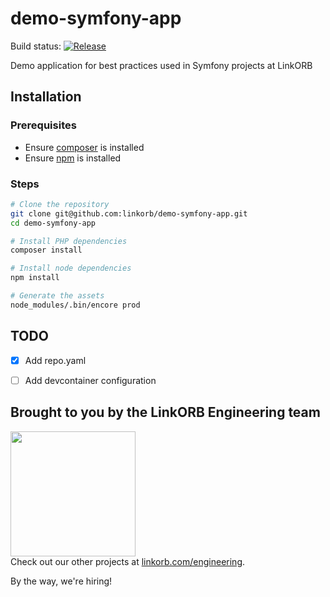 demo-symfony-app
============

Build status: [![Release](https://github.com/linkorb/demo-symfony-app/actions/workflows/30-release-and-build.yaml/badge.svg)](https://github.com/linkorb/demo-symfony-app/actions/workflows/30-release-and-build.yaml)

Demo application for best practices used in Symfony projects at LinkORB

## Installation

### Prerequisites

* Ensure [composer](https://getcomposer.org/) is installed
* Ensure [npm](https://www.npmjs.com/) is installed

### Steps

```bash
# Clone the repository
git clone git@github.com:linkorb/demo-symfony-app.git
cd demo-symfony-app

# Install PHP dependencies
composer install

# Install node dependencies
npm install

# Generate the assets
node_modules/.bin/encore prod
```

## TODO

- [x] Add repo.yaml
- [ ] Add devcontainer configuration


## Brought to you by the LinkORB Engineering team

<img src="http://www.linkorb.com/d/meta/tier1/images/linkorbengineering-logo.png" width="200px" /><br />
Check out our other projects at [linkorb.com/engineering](http://www.linkorb.com/engineering).

By the way, we're hiring!
